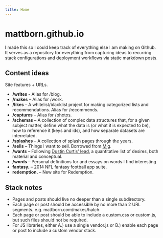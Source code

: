 ```yaml
---
title: Home
---
```


# mattborn.github.io

I made this so I could keep track of everything else I am making on Github. It serves as a repository for everything from capturing ideas to recurring stack configurations and deployment workflows via static markdown posts.

## Content ideas

Site features + URLs.

- **/writes** - Alias for /blog.
- **/makes** – Alias for /work.
- **/likes** – A whitelist/blacklist project for making categorized lists and recommendations. Alias for /recommends.
- **/captures** – Alias for /photos.
- **/schemas** – A collection of complex data structures that, for a given subject matter, define what the data is (or what it is expected to be), how to reference it (keys and ids), and how separate datasets are interrelated.
- **/splashes** – A collection of splash pages through the years.
- **/sells** – Things I want to sell. Borrowed from [Mig](http://mig.io).
- **/wants** – Following [Dustin Curtis’ lead](http://dcurt.is/the-future), a quantitative list of desires, both material and conceptual.
- **/words** – Personal definitions for and essays on words I find interesting.
- **fantasy.** – 2014 NFL fantasy football app suite.
- **redemption.** – New site for Redemption.

## Stack notes

- Pages and posts should live no deeper than a single subdirectory.
- Each page or post should be accessible by no more than 2 URL segments.
e.g. mattborn.com/makes/hatch
- Each page or post should be able to include a custom.css or custom.js, but such files should not be required.
- For JS libraries, either A.) use a single vendor.js or B.) enable each page or post to include a custom vendor stack.
